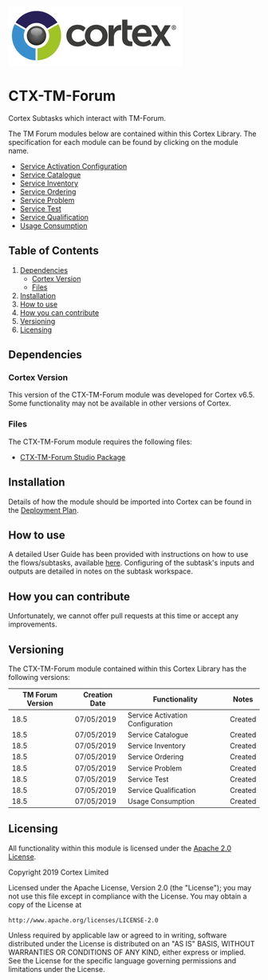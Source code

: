 <a href="https://www.cortex-ia.com/" target="_blank"><img src="https://github.com/CortexIATest/CTXImages/blob/master/Cortex-350-120.png" alt="Welcome to Cortex!" width="350" height="120" border="0"></a>

# CTX-TM-Forum
Cortex Subtasks which interact with TM-Forum.

The TM Forum modules below are contained within this Cortex Library. The specification for each module can be found by clicking on the module name.
* [Service Activation Configuration](https://github.com/CortexIATest/CTX-TM-Forum/blob/master/TM%20Forum%20Documentation/TMF640%20Service%20Activation%20and%20Configuration%20API%20REST%20Specification.pdf)
* [Service Catalogue](https://github.com/CortexIATest/CTX-TM-Forum/blob/master/TM%20Forum%20Documentation/TMF633%20Service%20Catalog%20Management%20API%20REST%20Specification.pdf)
* [Service Inventory](https://github.com/CortexIATest/CTX-TM-Forum/blob/master/TM%20Forum%20Documentation/TMF638%20Service%20Inventory%20API%20REST%20Specification.pdf)
* [Service Ordering](https://github.com/CortexIATest/CTX-TM-Forum/blob/master/TM%20Forum%20Documentation/TMF641%20Service%20Ordering%20API%20REST%20Specification.pdf)
* [Service Problem](https://github.com/CortexIATest/CTX-TM-Forum/blob/master/TM%20Forum%20Documentation/TMF656%20Service%20Problem%20Management%20API%20REST%20Specification.pdf)
* [Service Test](https://github.com/CortexIATest/CTX-TM-Forum/blob/master/TM%20Forum%20Documentation/TMF653%20Service%20Test%20Management%20API%20REST%20Specification.pdf)
* [Service Qualification](https://github.com/CortexIATest/CTX-TM-Forum/blob/master/TM%20Forum%20Documentation/TMF645%20Service%20Qualification%20Management%20API%20REST%20Specification.pdf)
* [Usage Consumption](https://github.com/CortexIATest/CTX-TM-Forum/blob/master/TM%20Forum%20Documentation/TMF677%20Usage%20Consumption%20API%20REST%20Specification.pdf)

## Table of Contents
1) [Dependencies](#dependencies)
    * [Cortex Version](#cortex-version)
    * [Files](#files)
1) [Installation](#installation)
1) [How to use](#how-to-use)
1) [How you can contribute](#how-you-can-contribute)
1) [Versioning](#versioning)
1) [Licensing](#licensing)

## Dependencies
### Cortex Version
This version of the CTX-TM-Forum module was developed for Cortex v6.5. Some functionality may not be available in other versions of Cortex.

### Files
The CTX-TM-Forum module requires the following files:
* [CTX-TM-Forum Studio Package](https://github.com/CortexIATest/CTX-TM-Forum/releases/download/v1.0/CTX-TM-Forum.studiopkg)

## Installation
Details of how the module should be imported into Cortex can be found in the [Deployment Plan](https://github.com/CortexIATest/CTX-TM-Forum/blob/master/CTX-TM-Forum%20-%20Deployment%20Plan.pdf).

## How to use
A detailed User Guide has been provided with instructions on how to use the flows/subtasks, available [here](https://github.com/CortexIATest/CTX-TM-Forum/blob/master/CTX-TM-Forum%20-%20User%20Guide.pdf). Configuring of the subtask's inputs and outputs are detailed in notes on the subtask workspace.

## How you can contribute
Unfortunately, we cannot offer pull requests at this time or accept any improvements.

## Versioning
The CTX-TM-Forum module contained within this Cortex Library has the following versions:

TM Forum Version | Creation Date | Functionality | Notes
------------- | ----------- | ----------- | -----------
18.5 | 07/05/2019 | Service Activation Configuration | Created
18.5 | 07/05/2019 | Service Catalogue | Created
18.5 | 07/05/2019 | Service Inventory | Created
18.5 | 07/05/2019 | Service Ordering | Created
18.5 | 07/05/2019 | Service Problem | Created
18.5 | 07/05/2019 | Service Test | Created
18.5 | 07/05/2019 | Service Qualification | Created
18.5 | 07/05/2019 | Usage Consumption | Created

## Licensing
All functionality within this module is licensed under the [Apache 2.0 License](https://www.apache.org/licenses/LICENSE-2.0).

Copyright 2019 Cortex Limited

Licensed under the Apache License, Version 2.0 (the "License");
you may not use this file except in compliance with the License.
You may obtain a copy of the License at

    http://www.apache.org/licenses/LICENSE-2.0

Unless required by applicable law or agreed to in writing, software
distributed under the License is distributed on an "AS IS" BASIS,
WITHOUT WARRANTIES OR CONDITIONS OF ANY KIND, either express or implied.
See the License for the specific language governing permissions and
limitations under the License.
